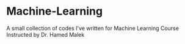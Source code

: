 # Machine-Learning
A small collection of codes I've written for Machine Learning Course Instructed by Dr. Hamed Malek
